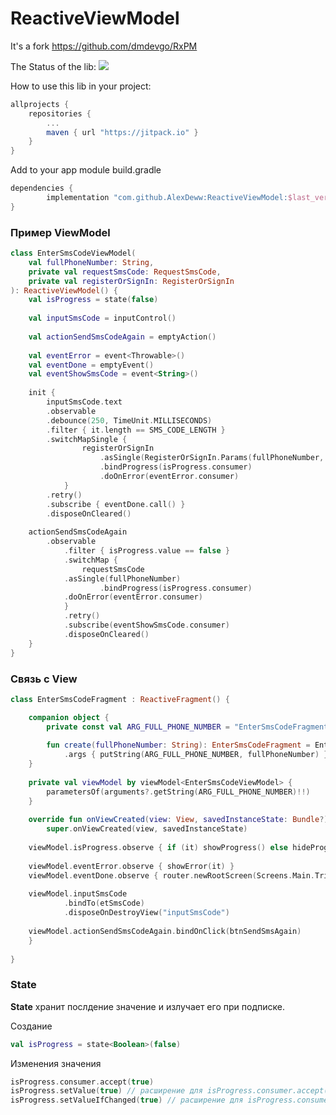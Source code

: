 # ReactiveViewModel

It's a fork https://github.com/dmdevgo/RxPM

The Status of the lib: 
[![](https://jitpack.io/v/AlexDeww/ReactiveViewModel.svg)](https://jitpack.io/#AlexDeww/ReactiveViewModel)

How to use this lib in your project:
```gradle
allprojects {
	repositories {
		...
		maven { url "https://jitpack.io" }
	}
}
```

Add to your app module build.gradle
```gradle
dependencies {
        implementation "com.github.AlexDeww:ReactiveViewModel:$last_version"
}
```

### Пример ViewModel
```kotlin
class EnterSmsCodeViewModel(
    val fullPhoneNumber: String,
    private val requestSmsCode: RequestSmsCode,
    private val registerOrSignIn: RegisterOrSignIn
): ReactiveViewModel() {
    val isProgress = state(false)
    
    val inputSmsCode = inputControl()
    
    val actionSendSmsCodeAgain = emptyAction()
    
    val eventError = event<Throwable>()
    val eventDone = emptyEvent()
    val eventShowSmsCode = event<String>()
    
    init {
        inputSmsCode.text
	    .observable
	    .debounce(250, TimeUnit.MILLISECONDS)
	    .filter { it.length == SMS_CODE_LENGTH }
	    .switchMapSingle {
                registerOrSignIn
                    .asSingle(RegisterOrSignIn.Params(fullPhoneNumber, it))
                    .bindProgress(isProgress.consumer)
                    .doOnError(eventError.consumer)
            }
	    .retry()
	    .subscribe { eventDone.call() }
	    .disposeOnCleared()
	    
	actionSendSmsCodeAgain
	    .observable
            .filter { isProgress.value == false }
            .switchMap {
                requestSmsCode
		    .asSingle(fullPhoneNumber)
                    .bindProgress(isProgress.consumer)
		    .doOnError(eventError.consumer)
            }
            .retry()
            .subscribe(eventShowSmsCode.consumer)
            .disposeOnCleared()
    }
}
```

### Связь с View
```kotlin
class EnterSmsCodeFragment : ReactiveFragment() {

    companion object {
        private const val ARG_FULL_PHONE_NUMBER = "EnterSmsCodeFragment.ARG_FULL_PHONE_NUMBER"
	
        fun create(fullPhoneNumber: String): EnterSmsCodeFragment = EnterSmsCodeFragment()
            .args { putString(ARG_FULL_PHONE_NUMBER, fullPhoneNumber) }
    }
    
    private val viewModel by viewModel<EnterSmsCodeViewModel> { 
        parametersOf(arguments?.getString(ARG_FULL_PHONE_NUMBER)!!)
    }
    
    override fun onViewCreated(view: View, savedInstanceState: Bundle?) {
        super.onViewCreated(view, savedInstanceState)
        
	viewModel.isProgress.observe { if (it) showProgress() else hideProgress() }
	
	viewModel.eventError.observe { showError(it) }
	viewModel.eventDone.observe { router.newRootScreen(Screens.Main.TripSetupFlowScreen()) }
	
	viewModel.inputSmsCode
            .bindTo(etSmsCode)
            .disposeOnDestroyView("inputSmsCode")
	    
	viewModel.actionSendSmsCodeAgain.bindOnClick(btnSendSmsAgain)
    }
    
}
```

### State
**State** хранит послдение значение и излучает его при подписке.

Создание
```kotlin
val isProgress = state<Boolean>(false)
```
Изменения значения
```kotlin
isProgress.consumer.accept(true)
isProgress.setValue(true) // расширение для isProgress.consumer.accept(true)
isProgress.setValueIfChanged(true) // расширение для isProgress.consumer.accept(true) но с проверкой if (lastValue != newValue)
```
